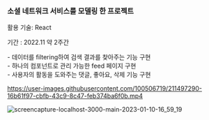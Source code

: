 <h3>소셜 네트워크 서비스를 모델링 한 프로젝트</h3>
<p>활용 기술: React</p>
<p>기간 : 2022.11 약 2주간</p>
- 데이터를 filtering하여 검색 결과를 찾아주는 기능 구현<br/>
- 하나의 컴포넌트로 관리 가능한 feed 페이지 구현<br/>
- 사용자의 활동을 도와주는 댓글, 좋아요, 삭제 기능 구현<br/>


https://user-images.githubusercontent.com/100506719/211497290-16b61f97-cbfb-43c9-8c47-feb374ba6f0b.mp4

![screencapture-localhost-3000-main-2023-01-10-16_59_19](https://user-images.githubusercontent.com/100506719/211497415-40e55e48-3917-4523-a379-06022aec1e2d.png)

